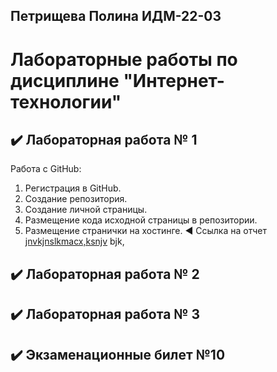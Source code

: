 ## Петрищева Полина ИДМ-22-03
# Лабораторные работы по дисциплине "Интернет-технологии"

## ✔️ Лабораторная работа № 1

Работа с GitHub: 
1. Регистрация в GitHub.
2. Создание репозитория.
3. Создание личной страницы.
4. Размещение кода исходной страницы в репозитории.
5. Размещение странички на хостинге.
◀️ Ссылка на отчет [jnvkjnslkmacx,ksnjv](file:///Users/polina/Desktop/index.html) bjk,


## ✔️ Лабораторная работа № 2


## ✔️ Лабораторная работа № 3


## ✔️ Экзаменационные билет №10
